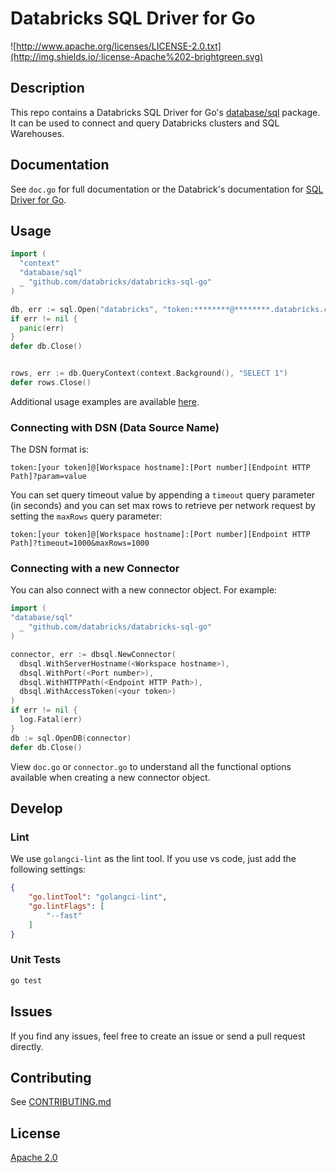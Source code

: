 # Databricks SQL Driver for Go


![http://www.apache.org/licenses/LICENSE-2.0.txt](http://img.shields.io/:license-Apache%202-brightgreen.svg)

## Description

This repo contains a Databricks SQL Driver for Go's [database/sql](https://golang.org/pkg/database/sql) package. It can be used to connect and query Databricks clusters and SQL Warehouses.

## Documentation

See `doc.go` for full documentation or the Databrick's documentation for [SQL Driver for Go](https://docs.databricks.com/dev-tools/go-sql-driver.html).

## Usage

```go
import (
  "context"
  "database/sql"
  _ "github.com/databricks/databricks-sql-go"
)

db, err := sql.Open("databricks", "token:********@********.databricks.com:443/sql/1.0/endpoints/********")
if err != nil {
  panic(err)
}
defer db.Close()


rows, err := db.QueryContext(context.Background(), "SELECT 1")
defer rows.Close()
```

Additional usage examples are available [here](https://github.com/databricks/databricks-sql-go/tree/main/examples).

### Connecting with DSN (Data Source Name)

The DSN format is:

```
token:[your token]@[Workspace hostname]:[Port number][Endpoint HTTP Path]?param=value
```

You can set query timeout value by appending a `timeout` query parameter (in seconds) and you can set max rows to retrieve per network request by setting the `maxRows` query parameter:

```
token:[your token]@[Workspace hostname]:[Port number][Endpoint HTTP Path]?timeout=1000&maxRows=1000
```

### Connecting with a new Connector

You can also connect with a new connector object. For example:

```go
import (
"database/sql"
  _ "github.com/databricks/databricks-sql-go"
)

connector, err := dbsql.NewConnector(
  dbsql.WithServerHostname(<Workspace hostname>),
  dbsql.WithPort(<Port number>),
  dbsql.WithHTTPPath(<Endpoint HTTP Path>),
  dbsql.WithAccessToken(<your token>)
)
if err != nil {
  log.Fatal(err)
}
db := sql.OpenDB(connector)
defer db.Close()
```

View `doc.go` or `connector.go` to understand all the functional options available when creating a new connector object.

## Develop

### Lint
We use `golangci-lint` as the lint tool. If you use vs code, just add the following settings:
``` json
{
    "go.lintTool": "golangci-lint",
    "go.lintFlags": [
        "--fast"
    ]
}
```
### Unit Tests

```bash
go test
```

## Issues

If you find any issues, feel free to create an issue or send a pull request directly.

## Contributing

See [CONTRIBUTING.md](CONTRIBUTING.md)

## License

[Apache 2.0](https://github.com/databricks/databricks-sql-go/blob/main/LICENSE)
